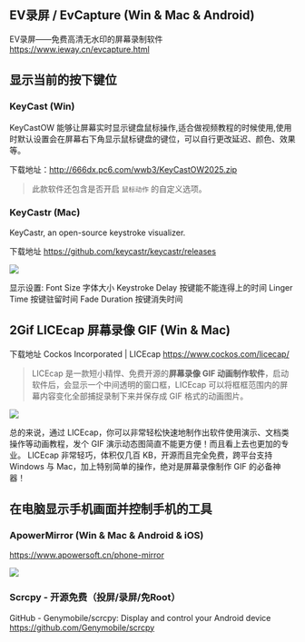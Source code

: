 ## EV录屏 / EvCapture (Win & Mac & Android)

EV录屏——免费高清无水印的屏幕录制软件
<https://www.ieway.cn/evcapture.html>

## 显示当前的按下键位

### KeyCast (Win)

KeyCastOW 能够让屏幕实时显示键盘鼠标操作,适合做视频教程的时候使用,使用时默认设置会在屏幕右下角显示鼠标键盘的键位，可以自行更改延迟、颜色、效果等。

下载地址：http://666dx.pc6.com/wwb3/KeyCastOW2025.zip

> 此款软件还包含是否开启 `鼠标动作` 的自定义选项。

### KeyCastr (Mac)

KeyCastr, an open-source keystroke visualizer.

下载地址 https://github.com/keycastr/keycastr/releases

![](https://upload-images.jianshu.io/upload_images/1662509-2b40a33d90db9af6.png?imageMogr2/auto-orient/strip%7CimageView2/2/w/1240)

显示设置:
Font Size 字体大小
Keystroke Delay 按键能不能连得上的时间
Linger Time 按键驻留时间
Fade Duration 按键消失时间

## 2Gif LICEcap 屏幕录像 GIF (Win & Mac)

下载地址
Cockos Incorporated | LICEcap https://www.cockos.com/licecap/

> LICEcap 是一款短小精悍、免费开源的**屏幕录像 GIF 动画制作软件**，启动软件后，会显示一个中间透明的窗口框，LICEcap 可以将框框范围内的屏幕内容变化全部捕捉录制下来并保存成 GIF 格式的动画图片。

![](http://upload-images.jianshu.io/upload_images/1662509-384bae242af247db.png?imageMogr2/auto-orient/strip%7CimageView2/2/w/1240)

总的来说，通过 LICEcap，你可以非常轻松快速地制作出软件使用演示、文档类操作等动画教程，发个 GIF 演示动态图简直不能更方便！而且看上去也更加的专业。
LICEcap 非常轻巧，体积仅几百 KB，开源而且完全免费，跨平台支持 Windows 与 Mac，加上特别简单的操作，绝对是屏幕录像制作 GIF 的必备神器！

## 在电脑显示手机画面并控制手机的工具

### ApowerMirror (Win & Mac & Android & iOS)

https://www.apowersoft.cn/phone-mirror

![](https://upload-images.jianshu.io/upload_images/1662509-59cc181f6bc97f06.png?imageMogr2/auto-orient/strip%7CimageView2/2/w/1240)

### Scrcpy - 开源免费（投屏/录屏/免Root）

GitHub - Genymobile/scrcpy: Display and control your Android device <https://github.com/Genymobile/scrcpy>
